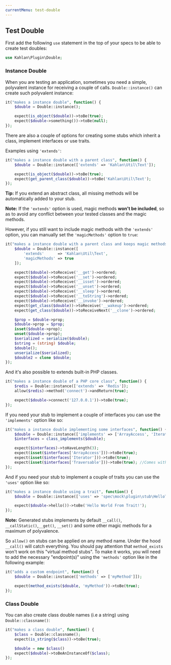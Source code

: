 ```yaml
---
currentMenu: test-double
---
```


## Test Double

First add the following `use` statement in the top of your specs to be able to create test doubles:

```php
use Kahlan\Plugin\Double;
```

<a name="instance-double"></a>
### Instance Double

When you are testing an application, sometimes you need a simple, polyvalent instance for receiving a couple of calls. `Double::instance()` can create such polyvalent instance:

```php
it("makes a instance double", function() {
    $double = Double::instance();

    expect(is_object($double))->toBe(true);
    expect($double->something())->toBe(null);
});
```

There are also a couple of options for creating some stubs which inherit a class, implement interfaces or use traits.

Examples using `'extends'`:

```php
it("makes a instance double with a parent class", function() {
    $double = Double::instance(['extends' => 'Kahlan\Util\Text']);

    expect(is_object($double))->toBe(true);
    expect(get_parent_class($double))->toBe('Kahlan\Util\Text');
});
```
**Tip:** If you extend an abstract class, all missing methods will be automatically added to your stub.

**Note:** If the `'extends'` option is used, magic methods **won't be included**, so as to avoid any conflict between your tested classes and the magic methods.

However, if you still want to include magic methods with the `'extends'` option, you can manually set the `'magicMethods'` option to `true`:

```php
it("makes a instance double with a parent class and keeps magic methods", function() {
    $double = Double::instance([
        'extends'      => 'Kahlan\Util\Text',
        'magicMethods' => true
    ]);

    expect($double)->toReceive('__get')->ordered;
    expect($double)->toReceive('__set')->ordered;
    expect($double)->toReceive('__isset')->ordered;
    expect($double)->toReceive('__unset')->ordered;
    expect($double)->toReceive('__sleep')->ordered;
    expect($double)->toReceive('__toString')->ordered;
    expect($double)->toReceive('__invoke')->ordered;
    expect(get_class($double))->toReceive('__wakeup')->ordered;
    expect(get_class($double))->toReceiveNext('__clone')->ordered;

    $prop = $double->prop;
    $double->prop = $prop;
    isset($double->prop);
    unset($double->prop);
    $serialized = serialize($double);
    $string = (string) $double;
    $double();
    unserialize($serialized);
    $double2 = clone $double;
});
```

And it's also possible to extends built-in PHP classes.

```php
it("makes a instance double of a PHP core class", function() {
    $redis = Double::instance(['extends' => 'Redis']);
    allow($redis)->method('connect')->andReturn(true);

    expect($double->connect('127.0.0.1'))->toBe(true);
});
```

If you need your stub to implement a couple of interfaces you can use the `'implements'` option like so:

```php
it("makes a instance double implementing some interfaces", function() {
    $double = Double::instance(['implements' => ['ArrayAccess', 'Iterator']]);
    $interfaces = class_implements($double);

    expect($interfaces)->toHaveLength(3);
    expect(isset($interfaces['ArrayAccess']))->toBe(true);
    expect(isset($interfaces['Iterator']))->toBe(true);
    expect(isset($interfaces['Traversable']))->toBe(true); //Comes with `'Iterator'`
});
```

And if you need your stub to implement a couple of traits you can use the `'uses'` option like so:

```php
it("makes a instance double using a trait", function() {
    $double = Double::instance(['uses' => 'spec\mock\plugin\stub\HelloTrait']);

    expect($double->hello())->toBe('Hello World From Trait!');
});
```

**Note:** Generated stubs implements by default `__call()`, `__callStatic()`,`__get()`, `__set()` and some other magic methods for a maximum of polyvalence.

So `allow()` on stubs can be applied on any method name. Under the hood `__call()` will catch everything. You should pay attention that `method_exists` won't work on this "virtual method stubs". To make it works, you will need to add the necessary "endpoint(s)" using the `'methods'` option like in the following example:

```php
it("adds a custom endpoint", function() {
    $double = Double::instance(['methods' => ['myMethod']]);

    expect(method_exists($double, 'myMethod'))->toBe(true);
});
```

### <a name="class-double"></a>Class Double

You can also create class double names (i.e a string) using `Double::classname()`:

```php
it("makes a class double", function() {
    $class = Double::classname();
    expect(is_string($class))->toBe(true);

    $double = new $class()
    expect($double)->toBeAnInstanceOf($class);
});
```
